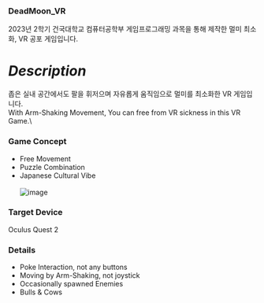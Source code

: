 ### DeadMoon_VR
2023년 2학기 건국대학교 컴퓨터공학부 게임프로그래밍 과목을 통해 제작한 멀미 최소화, VR 공포 게임입니다.

*Description*
========================================================================
좁은 실내 공간에서도 팔을 휘저으며 자유롭게 움직임으로 멀미를 최소화한 VR 게임입니다.\
With Arm-Shaking Movement, You can free from VR sickness in this VR Game.\

### Game Concept
- Free Movement
- Puzzle Combination
- Japanese Cultural Vibe \
\
![image](https://github.com/Youkwangchae/DeadMoon_VR/assets/64062195/db696637-5b11-49a4-93c8-8cde68330865)

### Target Device
Oculus Quest 2

### Details
- Poke Interaction, not any buttons
- Moving by Arm-Shaking, not joystick
- Occasionally spawned Enemies
- Bulls & Cows

